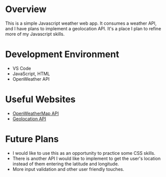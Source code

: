 # Overview
This is a simple Javascript weather web app. It consumes a weather API, and I have plans to implement a 
geolocation API. 
It's a place I plan to refine more of my Javascript skills. 


# Development Environment
* VS Code
* JavaScript, HTML
* OpenWeather API

# Useful Websites
* [OpenWeatherMap API](https://openweathermap.org/price)
* [Geolocation API](https://developer.mozilla.org/en-US/docs/Web/API/Geolocation_API)

# Future Plans
* I would like to use this as an opportunity to practice some CSS skills.
* There is another API I would like to implement to get the user's location instead of them entering the latitude and longitude. 
* More input validation and other user friendly touches. 